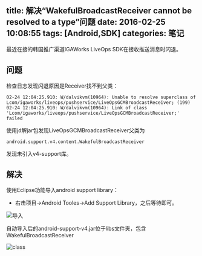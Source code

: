 title: 解决“WakefulBroadcastReceiver cannot be resolved to a type”问题
date: 2016-02-25 10:08:55
tags: [Android,SDK]
categories: 笔记
---

最近在接的韩国推广渠道IGAWorks LiveOps SDK在接收推送消息时闪退。

<!--more-->

## 问题

检查日志发现闪退原因是Receiver找不到父类：

    02-24 12:04:25.910: W/dalvikvm(10964): Unable to resolve superclass of Lcom/igaworks/liveops/pushservice/LiveOpsGCMBroadcastReceiver; (199)
    02-24 12:04:25.910: W/dalvikvm(10964): Link of class 'Lcom/igaworks/liveops/pushservice/LiveOpsGCMBroadcastReceiver;' failed

使用jd解jar包发现LiveOpsGCMBroadcastReceiver父类为

    android.support.v4.content.WakefulBroadcastReceiver

发现未引入v4-support库。

## 解决

使用Eclipse功能导入android support library：

* 右击项目->Android Tooles->Add Support Library，之后等待即可。

![导入](http://ww2.sinaimg.cn/mw690/a94a86cbgw1f1bdf8pxu0j20ih09lacd.jpg)

自动导入后的android-support-v4.jar位于libs文件夹，包含WakefulBroadcastReceiver

![class](http://ww1.sinaimg.cn/mw690/a94a86cbjw1f1bdjov7c6j209j08y0uq.jpg)